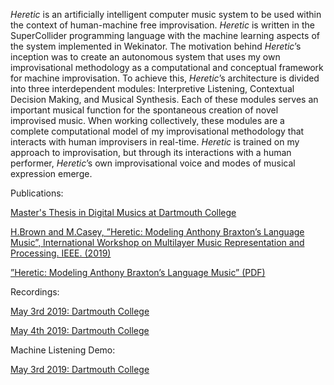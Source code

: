 *Heretic* is an artificially intelligent computer music system to be used within the context of human-machine free improvisation. 
*Heretic* is written in the SuperCollider programming language with the machine learning aspects of the system implemented in Wekinator. 
The motivation behind *Heretic*’s inception was to create an autonomous system that uses my own improvisational methodology as a computational 
and conceptual framework for machine improvisation. To achieve this, *Heretic*’s architecture is divided into three interdependent modules: 
Interpretive Listening, Contextual Decision Making, and Musical Synthesis. Each of these modules serves an important musical function for 
the spontaneous creation of novel improvised music. When working collectively, these modules are a complete computational model of my improvisational 
methodology that interacts with human improvisers in real-time. *Heretic* is trained on my approach to improvisation, but through its interactions with a 
human performer, *Heretic*’s own improvisational voice and modes of musical expression emerge. 

Publications:

[Master's Thesis in Digital Musics at Dartmouth College](https://drive.google.com/file/d/1R9I8bsYqph7L5Bzq_UdAluALixjJHP77/view?usp=drive_link)

[H.Brown and M.Casey, ”Heretic: Modeling Anthony Braxton’s Language Music”, International Workshop on Multilayer Music Representation and Processing. IEEE. (2019)](https://ieeexplore.ieee.org/document/8665363)

[”Heretic: Modeling Anthony Braxton’s Language Music” (PDF)](https://drive.google.com/file/d/1lve8In-RDgF8n-OsPt3dyHOsmURLt7rV/view?usp=drive_link)

Recordings:

[May 3rd 2019: Dartmouth College](https://youtu.be/u1OWuICEnfY)

[May 4th 2019: Dartmouth College]([https://youtu.be/u1OWuICEnfY](https://youtu.be/AbZJDMPZFdg)https://youtu.be/AbZJDMPZFdg)


Machine Listening Demo:

[May 3rd 2019: Dartmouth College]([https://youtu.be/u1OWuICEnfY](https://youtu.be/k8w9OFDgRYY)https://youtu.be/k8w9OFDgRYY)

